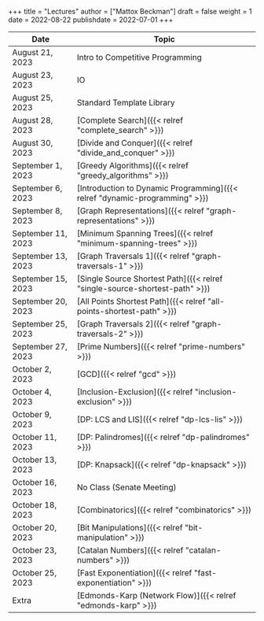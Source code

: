 +++
title = "Lectures"
author = ["Mattox Beckman"]
draft = false
weight = 1
date = 2022-08-22
publishdate = 2022-07-01
+++

| Date               | Topic                                                                       |
|--------------------|-----------------------------------------------------------------------------|
| August 21, 2023    | Intro to Competitive Programming                                            |
| August 23, 2023    | IO                                                                          |
| August 25, 2023    | Standard Template Library                                                   |
| August 28, 2023    | [Complete Search]({{< relref "complete_search" >}})                         |
| August 30, 2023    | [Divide and Conquer]({{< relref "divide_and_conquer" >}})                   |
| September 1, 2023  | [Greedy Algorithms]({{< relref "greedy_algorithms" >}})                     |
| September 6, 2023  | [Introduction to Dynamic Programming]({{< relref "dynamic-programming" >}}) |
| September 8, 2023  | [Graph Representations]({{< relref "graph-representations" >}})             |
| September 11, 2023 | [Minimum Spanning Trees]({{< relref "minimum-spanning-trees" >}})           |
| September 13, 2023 | [Graph Traversals 1]({{< relref "graph-traversals-1" >}})                   |
| September 15, 2023 | [Single Source Shortest Path]({{< relref "single-source-shortest-path" >}}) |
| September 20, 2023 | [All Points Shortest Path]({{< relref "all-points-shortest-path" >}}) |
| September 25, 2023 | [Graph Traversals 2]({{< relref "graph-traversals-2" >}}) |
| September 27, 2023 | [Prime Numbers]({{< relref "prime-numbers" >}}) |
| October 2, 2023    | [GCD]({{< relref "gcd" >}}) |
| October 4, 2023    | [Inclusion-Exclusion]({{< relref "inclusion-exclusion" >}}) |
| October 9, 2023    | [DP: LCS and LIS]({{< relref "dp-lcs-lis" >}}) |
| October 11, 2023    | [DP: Palindromes]({{< relref "dp-palindromes" >}}) |
| October 13, 2023    | [DP: Knapsack]({{< relref "dp-knapsack" >}}) |
| October 16, 2023    | No Class (Senate Meeting) |
| October 18, 2023    | [Combinatorics]({{< relref "combinatorics" >}}) |
| October 20, 2023    | [Bit Manipulations]({{< relref "bit-manipulation" >}}) |
| October 23, 2023    | [Catalan Numbers]({{< relref "catalan-numbers" >}}) |
| October 25, 2023    | [Fast Exponentiation]({{< relref "fast-exponentiation" >}}) |
| Extra   | [Edmonds-Karp (Network Flow)]({{< relref "edmonds-karp" >}}) |
